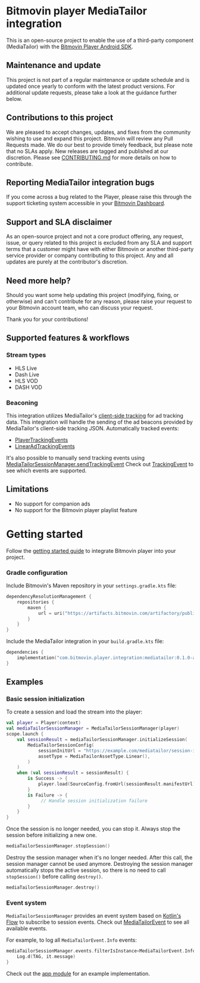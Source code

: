 # Bitmovin player MediaTailor integration
This is an open-source project to enable the use of a third-party component (MediaTailor) with the [Bitmovin Player Android SDK](https://bitmovin.com/video-player/android-sdk).

## Maintenance and update
This project is not part of a regular maintenance or update schedule and is updated once yearly to conform with the latest product versions. For additional update requests, please take a look at the guidance further below.

## Contributions to this project
We are pleased to accept changes, updates, and fixes from the community wishing to use and expand this project. Bitmovin will review any Pull Requests made. We do our best to provide timely feedback, but please note that no SLAs apply. New releases are tagged and published at our discretion. Please see [CONTRIBUTING.md](CONTRIBUTING.md) for more details on how to contribute.

## Reporting MediaTailor integration bugs
If you come across a bug related to the Player, please raise this through the support ticketing system accessible in your [Bitmovin Dashboard](https://dashboard.bitmovin.com/support/tickets).

## Support and SLA disclaimer
As an open-source project and not a core product offering, any request, issue, or query related to this project is excluded from any SLA and support terms that a customer might have with either Bitmovin or another third-party service provider or company contributing to this project. Any and all updates are purely at the contributor's discretion.

## Need more help?
Should you want some help updating this project (modifying, fixing, or otherwise) and can't contribute for any reason, please raise your request to your Bitmovin account team, who can discuss your request.

Thank you for your contributions!

## Supported features & workflows
### Stream types
- HLS Live
- Dash Live
- HLS VOD
- DASH VOD
### Beaconing
This integration utilizes MediaTailor's [client-side tracking](https://docs.aws.amazon.com/mediatailor/latest/ug/ad-reporting-client-side.html) for ad tracking data. This integration will handle the sending of the ad beacons provided by MediaTailor's client-side tracking JSON.
Automatically tracked events:
- [PlayerTrackingEvents](https://github.com/bitmovin/bitmovin-player-android-integration-mediatailor/blob/main/mediatailor/src/main/java/com/bitmovin/player/integration/mediatailor/api/TrackingEvent.kt)
- [LinearAdTrackingEvents](https://github.com/bitmovin/bitmovin-player-android-integration-mediatailor/blob/main/mediatailor/src/main/java/com/bitmovin/player/integration/mediatailor/api/TrackingEvent.kt)

It's also possible to manually send tracking events using [MediaTailorSessionManager.sendTrackingEvent](https://github.com/bitmovin/bitmovin-player-android-integration-mediatailor/blob/main/mediatailor/src/main/java/com/bitmovin/player/integration/mediatailor/api/MediaTailorSessionManager.kt)
Check out [TrackingEvent](https://github.com/bitmovin/bitmovin-player-android-integration-mediatailor/blob/main/mediatailor/src/main/java/com/bitmovin/player/integration/mediatailor/api/TrackingEvent.kt) to see which events are supported.

## Limitations
- No support for companion ads
- No support for the Bitmovin player playlist feature

# Getting started
Follow the [getting started guide](https://developer.bitmovin.com/playback/docs/getting-started-android) to integrate Bitmovin player into your project.
### Gradle configuration
Include Bitmovin's Maven repository in your `settings.gradle.kts` file:
```kotlin
dependencyResolutionManagement {
    repositories {
        maven {
            url = uri("https://artifacts.bitmovin.com/artifactory/public-releases")
        }
    }
}
```
Include the MediaTailor integration in your `build.gradle.kts` file:
```kotlin
dependencies {
    implementation("com.bitmovin.player.integration:mediatailor:0.1.0-alpha.5")
}
```
## Examples
### Basic session initialization
To create a session and load the stream into the player:
```kotlin
val player = Player(context)
val mediaTailorSessionManager = MediaTailorSessionManager(player)
scope.launch {
    val sessionResult = mediaTailorSessionManager.initializeSession(
        MediaTailorSessionConfig(
            sessionInitUrl = "https://example.com/mediatailor/session-init.m3u8",
            assetType = MediaTailorAssetType.Linear(),
        )
    )
    when (val sessionResult = sessionResult) {
        is Success -> {
            player.load(SourceConfig.fromUrl(sessionResult.manifestUrl))
        }
        is Failure -> {
             // Handle session initialization failure
        }
    }
}
```
Once the session is no longer needed, you can stop it. Always stop the session before initializing a new one.
```kotlin
mediaTailorSessionManager.stopSession()
```
Destroy the session manager when it's no longer needed. After this call, the session manager cannot be used anymore.
Destroying the session manager automatically stops the active session, so there is no need to call `stopSession()` before calling `destroy()`.
```kotlin
mediaTailorSessionManager.destroy()
```
### Event system
`MediaTailorSessionManager` provides an event system based on [Kotlin's Flow](https://kotlinlang.org/api/kotlinx.coroutines/kotlinx-coroutines-core/kotlinx.coroutines.flow/-flow/) to subscribe to session events.
Check out [MediaTailorEvent](https://github.com/bitmovin/bitmovin-player-android-integration-mediatailor/blob/main/mediatailor/src/main/java/com/bitmovin/player/integration/mediatailor/api/MediaTailorEvent.kt) to see all available events.

For example, to log all `MediaTailorEvent.Info` events:
```kotlin
mediaTailorSessionManager.events.filterIsInstance<MediaTailorEvent.Info>().collect {
    Log.d(TAG, it.message)
}
```

Check out the [app module](https://github.com/bitmovin/bitmovin-player-android-integration-mediatailor/tree/main/app) for an example implementation.
